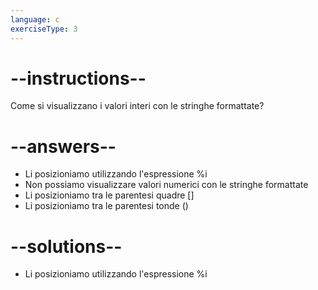 ```yaml
---
language: c
exerciseType: 3
---
```


# --instructions--

Come si visualizzano i valori interi con le stringhe formattate?

# --answers--

- Li posizioniamo utilizzando l'espressione %i
- Non possiamo visualizzare valori numerici con le stringhe formattate
- Li posizioniamo tra le parentesi quadre []
- Li posizioniamo tra le parentesi tonde ()

# --solutions--

- Li posizioniamo utilizzando l'espressione %i
